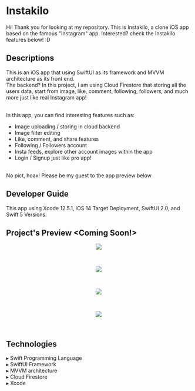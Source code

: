 # Instakilo
Hi! Thank you for looking at my repository. This is Instakilo, a clone iOS app based on the famous "Instagram" app. 
Interested? check the Instakilo features below! :D

## Descriptions
This is an iOS app that using SwiftUI as its framework and MVVM architecture as its front end.
<br>The backend? In this project, I am using Cloud Firestore that storing all the users data, start from image, like, comment, following, followers, and much more just like real Instagram app!

<br>In this app, you can find interesting features such as:
- Image uploading / storing in cloud backend
- Image filter editing
- Like, comment, and share features
- Following / Followers account
- Insta feeds, explore other account images within the app
- Login / Signup just like pro app!

<br>No pict, hoax! Please be my guest to the app preview below

## Developer Guide
This app using Xcode 12.5.1, iOS 14 Target Deployment, SwiftUI 2.0, and Swift 5 Versions.

## Project's Preview <Coming Soon!>
<p align="center"><img src="Home1 (Night Mode).png"></p><br>
<p align="center"><img src="Home3.png"></p><br>
<p align="center"><img src="MovieDetail1 (Night Mode).png"></p><br>
<p align="center"><img src="MovieGenre.png"></p><br>

## Technologies
▸ Swift Programming Language<br>
▸ SwiftUI Framework<br>
▸ MVVM architecture<br>
▸ Cloud Firestore<br>
▸ Xcode<br>

